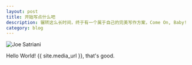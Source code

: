 ```yaml
---
layout: post
title: 开始写点什么吧
description: 辗转这么长时间，终于有一个属于自己的完美写作方案，Come On, Baby!
category: blog
---
```


![Joe Satriani](/images/guitarmaterial/joesatriani.jpg)

Hello World! {{ site.media_url }}, that's good.

